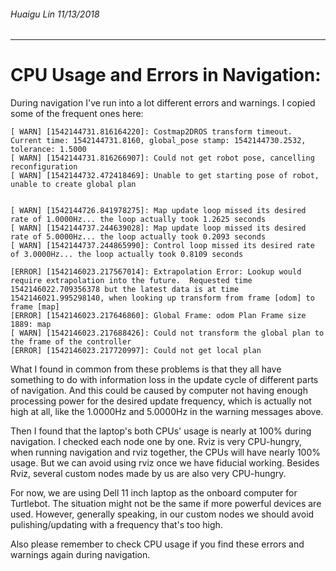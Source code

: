 ###### Huaigu Lin 11/13/2018

---

# CPU Usage and Errors in Navigation:

During navigation I've run into a lot different errors and warnings. I copied some of the frequent ones here:

    [ WARN] [1542144731.816164220]: Costmap2DROS transform timeout. Current time: 1542144731.8160, global_pose stamp: 1542144730.2532, tolerance: 1.5000
    [ WARN] [1542144731.816266907]: Could not get robot pose, cancelling reconfiguration
    [ WARN] [1542144732.472418469]: Unable to get starting pose of robot, unable to create global plan


    [ WARN] [1542144726.841978275]: Map update loop missed its desired rate of 1.0000Hz... the loop actually took 1.2625 seconds
    [ WARN] [1542144737.244639028]: Map update loop missed its desired rate of 5.0000Hz... the loop actually took 0.2093 seconds
    [ WARN] [1542144737.244865990]: Control loop missed its desired rate of 3.0000Hz... the loop actually took 0.8109 seconds

    [ERROR] [1542146023.217567014]: Extrapolation Error: Lookup would require extrapolation into the future.  Requested time 1542146022.709356378 but the latest data is at time 1542146021.995298140, when looking up transform from frame [odom] to frame [map]
    [ERROR] [1542146023.217646860]: Global Frame: odom Plan Frame size 1889: map
    [ WARN] [1542146023.217688426]: Could not transform the global plan to the frame of the controller
    [ERROR] [1542146023.217720997]: Could not get local plan

What I found in common from these problems is that they all have something to do with information loss in the update cycle of different parts of navigation. And this could be caused by computer not having enough processing power for the desired update frequency, which is actually not high at all, like the 1.0000Hz and 5.0000Hz in the warning messages above.

Then I found that the laptop's both CPUs' usage is nearly at 100% during navigation. I checked each node one by one. Rviz is very CPU-hungry, when running navigation and rviz together, the CPUs will have nearly 100% usage. But we can avoid using rviz once we have fiducial working. Besides Rviz, several custom nodes made by us are also very CPU-hungry.

For now, we are using Dell 11 inch laptop as the onboard computer for Turtlebot. The situation might not be the same if more powerful devices are used. However, generally speaking, in our custom nodes we should avoid pulishing/updating with a frequency that's too high.

Also please remember to check CPU usage if you find these errors and warnings again during navigation.
